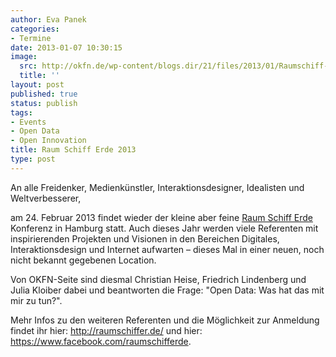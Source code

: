 ```yaml
---
author: Eva Panek
categories:
- Termine
date: 2013-01-07 10:30:15
image:
  src: http://okfn.de/wp-content/blogs.dir/21/files/2013/01/Raumschiff-Erde.png
  title: ''
layout: post
published: true
status: publish
tags:
- Events
- Open Data
- Open Innovation
title: Raum Schiff Erde 2013
type: post
---
```


  
An alle Freidenker, Medienkünstler, Interaktionsdesigner, Idealisten und Weltverbesserer,

am 24. Februar 2013 findet wieder der kleine aber feine [Raum Schiff Erde](http://raumschiffer.de/) Konferenz in Hamburg statt. Auch dieses Jahr werden viele Referenten mit inspirierenden Projekten und Visionen in den Bereichen Digitales, Interaktionsdesign und Internet aufwarten – dieses Mal in einer neuen, noch nicht bekannt gegebenen Location. 

Von OKFN-Seite sind diesmal Christian Heise, Friedrich Lindenberg und Julia Kloiber dabei und beantworten die Frage: "Open Data: Was hat das mit mir zu tun?".

Mehr Infos zu den weiteren Referenten und die Möglichkeit zur Anmeldung findet ihr hier: <http://raumschiffer.de/> und hier: <https://www.facebook.com/raumschifferde>.